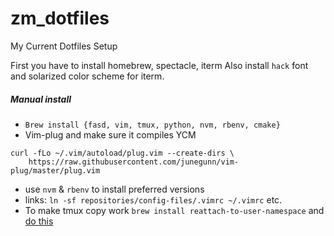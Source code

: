 # zm_dotfiles
My Current Dotfiles Setup

First you have to install homebrew, spectacle, iterm
Also install `hack` font and solarized color scheme for iterm.

##### Manual install
- `Brew install {fasd, vim, tmux, python, nvm, rbenv, cmake}`
- Vim-plug and make sure it compiles YCM
```
curl -fLo ~/.vim/autoload/plug.vim --create-dirs \
    https://raw.githubusercontent.com/junegunn/vim-plug/master/plug.vim
```
- use `nvm` & `rbenv` to install preferred versions
- links: `ln -sf repositories/config-files/.vimrc ~/.vimrc` etc.
- To make tmux copy work `brew install reattach-to-user-namespace` and [do this](https://evertpot.com/osx-tmux-vim-copy-paste-clipboard/)

